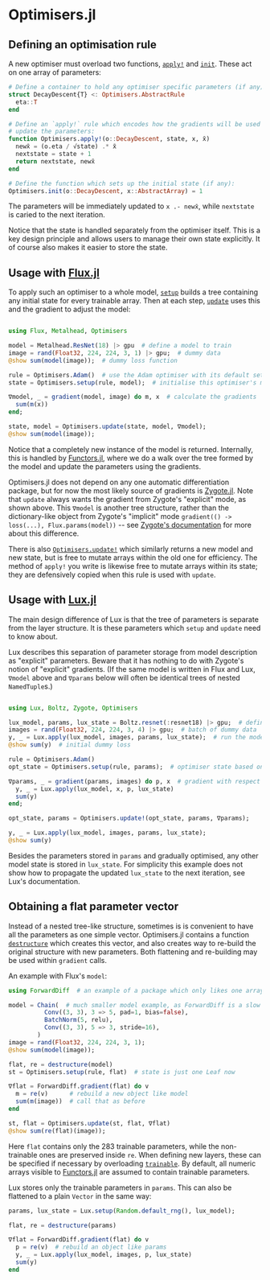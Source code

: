 # Optimisers.jl

## Defining an optimisation rule

A new optimiser must overload two functions, [`apply!`](@ref) and [`init`](@ref).
These act on one array of parameters:

```julia
# Define a container to hold any optimiser specific parameters (if any):
struct DecayDescent{T} <: Optimisers.AbstractRule
  eta::T
end

# Define an `apply!` rule which encodes how the gradients will be used to
# update the parameters:
function Optimisers.apply!(o::DecayDescent, state, x, x̄)
  newx̄ = (o.eta / √state) .* x̄
  nextstate = state + 1
  return nextstate, newx̄
end

# Define the function which sets up the initial state (if any):
Optimisers.init(o::DecayDescent, x::AbstractArray) = 1
```

The parameters will be immediately updated to `x .- newx̄`, while `nextstate` is
caried to the next iteration.

Notice that the state is handled separately from the optimiser itself. This
is a key design principle and allows users to manage their own state explicitly.
It of course also makes it easier to store the state.

## Usage with [Flux.jl](https://github.com/FluxML/Flux.jl)

To apply such an optimiser to a whole model, [`setup`](@ref) builds a tree containing any initial
state for every trainable array. Then at each step, [`update`](@ref) uses this and the gradient
to adjust the model:

```julia

using Flux, Metalhead, Optimisers

model = Metalhead.ResNet(18) |> gpu  # define a model to train
image = rand(Float32, 224, 224, 3, 1) |> gpu;  # dummy data
@show sum(model(image));  # dummy loss function

rule = Optimisers.Adam()  # use the Adam optimiser with its default settings
state = Optimisers.setup(rule, model);  # initialise this optimiser's momentum etc.

∇model, _ = gradient(model, image) do m, x  # calculate the gradients
  sum(m(x))
end;

state, model = Optimisers.update(state, model, ∇model);
@show sum(model(image));

```

Notice that a completely new instance of the model is returned. Internally, this
is handled by [Functors.jl](https://fluxml.ai/Functors.jl), where we do a walk over the
tree formed by the model and update the parameters using the gradients.

Optimisers.jl does not depend on any one automatic differentiation package,
but for now the most likely source of gradients is [Zygote.jl](https://fluxml.ai/Zygote.jl).
Note that `update` always wants the gradient from Zygote's "explicit" mode, as shown above.
This `∇model` is another tree structure, rather than the dictionary-like object from 
Zygote's "implicit" mode `gradient(() -> loss(...), Flux.params(model))` -- see 
[Zygote's documentation](https://fluxml.ai/Zygote.jl/dev/#Explicit-and-Implicit-Parameters-1) for more about this difference.

There is also [`Optimisers.update!`](@ref) which similarly returns a new model and new state,
but is free to mutate arrays within the old one for efficiency.
The method of `apply!` you write is likewise free to mutate arrays within its state;
they are defensively copied when this rule is used with `update`.

## Usage with [Lux.jl](https://github.com/avik-pal/Lux.jl)

The main design difference of Lux is that the tree of parameters is separate from
the layer structure. It is these parameters which `setup` and `update` need to know about.

Lux describes this separation of parameter storage from model description as "explicit" parameters.
Beware that it has nothing to do with Zygote's notion of "explicit" gradients.
(If the same model is written in Flux and Lux, `∇model` above and `∇params` below will often be
identical trees of nested `NamedTuple`s.)

```julia

using Lux, Boltz, Zygote, Optimisers

lux_model, params, lux_state = Boltz.resnet(:resnet18) |> gpu;  # define and initialise model
images = rand(Float32, 224, 224, 3, 4) |> gpu;  # batch of dummy data
y, _ = Lux.apply(lux_model, images, params, lux_state);  # run the model
@show sum(y)  # initial dummy loss

rule = Optimisers.Adam()
opt_state = Optimisers.setup(rule, params);  # optimiser state based on model parameters

∇params, _ = gradient(params, images) do p, x  # gradient with respect to parameter tree
  y, _ = Lux.apply(lux_model, x, p, lux_state)
  sum(y)
end;

opt_state, params = Optimisers.update!(opt_state, params, ∇params);

y, _ = Lux.apply(lux_model, images, params, lux_state);
@show sum(y)

```

Besides the parameters stored in `params` and gradually optimised, any other model state
is stored in `lux_state`. For simplicity this example does not show how to propagate the 
updated `lux_state` to the next iteration, see Lux's documentation.

## Obtaining a flat parameter vector

Instead of a nested tree-like structure, sometimes is is convenient to have all the
parameters as one simple vector. Optimisers.jl contains a function [`destructure`](@ref)
which creates this vector, and also creates way to re-build the original structure
with new parameters. Both flattening and re-building may be used within `gradient` calls.

An example with Flux's `model`:

```julia
using ForwardDiff  # an example of a package which only likes one array

model = Chain(  # much smaller model example, as ForwardDiff is a slow algorithm here
          Conv((3, 3), 3 => 5, pad=1, bias=false), 
          BatchNorm(5, relu), 
          Conv((3, 3), 5 => 3, stride=16),
        )
image = rand(Float32, 224, 224, 3, 1);
@show sum(model(image));

flat, re = destructure(model)
st = Optimisers.setup(rule, flat)  # state is just one Leaf now

∇flat = ForwardDiff.gradient(flat) do v
  m = re(v)      # rebuild a new object like model
  sum(m(image))  # call that as before
end

st, flat = Optimisers.update(st, flat, ∇flat)
@show sum(re(flat)(image));
```

Here `flat` contains only the 283 trainable parameters, while the non-trainable
ones are preserved inside `re`.
When defining new layers, these can be specified if necessary by overloading [`trainable`](@ref).
By default, all numeric arrays visible to [Functors.jl](https://github.com/FluxML/Functors.jl)
are assumed to contain trainable parameters.

Lux stores only the trainable parameters in `params`.
This can also be flattened to a plain `Vector` in the same way:

```julia
params, lux_state = Lux.setup(Random.default_rng(), lux_model);

flat, re = destructure(params)

∇flat = ForwardDiff.gradient(flat) do v
  p = re(v)  # rebuild an object like params
  y, _ = Lux.apply(lux_model, images, p, lux_state)
  sum(y)
end
```

